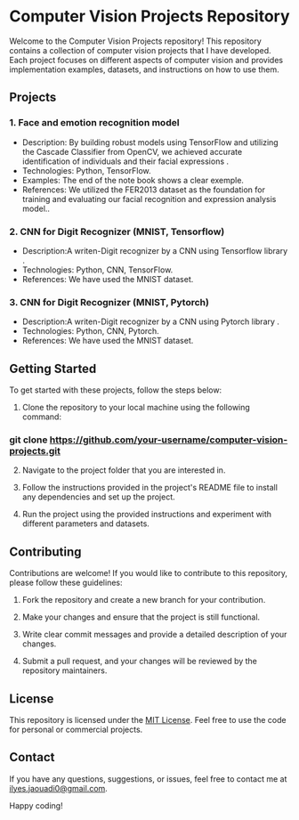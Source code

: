 # Computer Vision Projects Repository

Welcome to the Computer Vision Projects repository! This repository contains a collection of computer vision projects that I have developed. Each project focuses on different aspects of computer vision and provides implementation examples, datasets, and instructions on how to use them.

## Projects

### 1. Face and emotion recognition model

- Description: By building robust models using TensorFlow and utilizing the Cascade
Classifier from OpenCV, we achieved accurate identification of individuals and their
facial expressions .
- Technologies:  Python, TensorFlow.
- Examples: The end of the note book shows a clear exemple.
- References: We utilized the FER2013 dataset as the foundation for training and evaluating our facial recognition and expression analysis model..

### 2. CNN for Digit Recognizer (MNIST, Tensorflow)

- Description:A writen-Digit recognizer by a CNN using Tensorflow library .
- Technologies: Python, CNN, TensorFlow.
- References: We have used the MNIST dataset.

### 3. CNN for Digit Recognizer (MNIST, Pytorch)

- Description:A writen-Digit recognizer by a CNN using Pytorch library .
- Technologies: Python, CNN, Pytorch.
- References: We have used the MNIST dataset.

## Getting Started

To get started with these projects, follow the steps below:

1. Clone the repository to your local machine using the following command:
### git clone https://github.com/your-username/computer-vision-projects.git

2. Navigate to the project folder that you are interested in.

3. Follow the instructions provided in the project's README file to install any dependencies and set up the project.

4. Run the project using the provided instructions and experiment with different parameters and datasets.

## Contributing

Contributions are welcome! If you would like to contribute to this repository, please follow these guidelines:

1. Fork the repository and create a new branch for your contribution.

2. Make your changes and ensure that the project is still functional.

3. Write clear commit messages and provide a detailed description of your changes.

4. Submit a pull request, and your changes will be reviewed by the repository maintainers.

## License

This repository is licensed under the [MIT License](LICENSE). Feel free to use the code for personal or commercial projects.

## Contact

If you have any questions, suggestions, or issues, feel free to contact me at ilyes.jaouadi0@gmail.com.

Happy coding!

